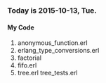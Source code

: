### Today is 2015-10-13, Tue.

#### My Code
1. anonymous_function.erl
2. erlang_type_conversions.erl
3. factorial
4. fifo.erl
5. tree.erl tree_tests.erl
